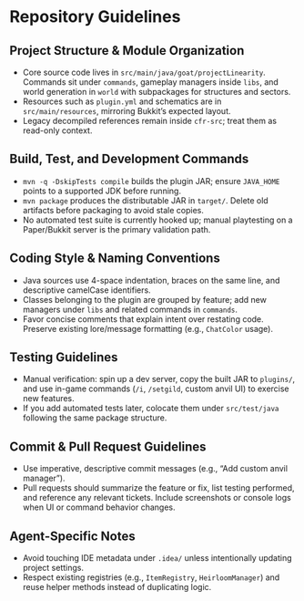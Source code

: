 # Repository Guidelines

## Project Structure & Module Organization
- Core source code lives in `src/main/java/goat/projectLinearity`. Commands sit under `commands`, gameplay managers inside `libs`, and world generation in `world` with subpackages for structures and sectors.
- Resources such as `plugin.yml` and schematics are in `src/main/resources`, mirroring Bukkit’s expected layout.
- Legacy decompiled references remain inside `cfr-src`; treat them as read-only context.

## Build, Test, and Development Commands
- `mvn -q -DskipTests compile` builds the plugin JAR; ensure `JAVA_HOME` points to a supported JDK before running.
- `mvn package` produces the distributable JAR in `target/`. Delete old artifacts before packaging to avoid stale copies.
- No automated test suite is currently hooked up; manual playtesting on a Paper/Bukkit server is the primary validation path.

## Coding Style & Naming Conventions
- Java sources use 4-space indentation, braces on the same line, and descriptive camelCase identifiers.
- Classes belonging to the plugin are grouped by feature; add new managers under `libs` and related commands in `commands`.
- Favor concise comments that explain intent over restating code. Preserve existing lore/message formatting (e.g., `ChatColor` usage).

## Testing Guidelines
- Manual verification: spin up a dev server, copy the built JAR to `plugins/`, and use in-game commands (`/i`, `/setgild`, custom anvil UI) to exercise new features.
- If you add automated tests later, colocate them under `src/test/java` following the same package structure.

## Commit & Pull Request Guidelines
- Use imperative, descriptive commit messages (e.g., “Add custom anvil manager”).
- Pull requests should summarize the feature or fix, list testing performed, and reference any relevant tickets. Include screenshots or console logs when UI or command behavior changes.

## Agent-Specific Notes
- Avoid touching IDE metadata under `.idea/` unless intentionally updating project settings.
- Respect existing registries (e.g., `ItemRegistry`, `HeirloomManager`) and reuse helper methods instead of duplicating logic.
